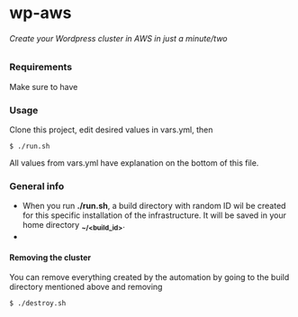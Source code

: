 # wp-aws

###### Create your Wordpress cluster in AWS in just a minute/two

### Requirements
Make sure to have 

### Usage
Clone this project, edit desired values in vars.yml, then
```
$ ./run.sh
```

All values from vars.yml have explanation on the bottom of this file.

### General info
- When you run **__./run.sh__**, a build directory with random ID wil be created for this specific installation of the infrastructure. It will be saved in your home directory **__<sub>~/<build_id></sub>__**.
- 

#### Removing the cluster
You can remove everything created by the automation by going to the build directory mentioned above and removing
```
$ ./destroy.sh
```

##
